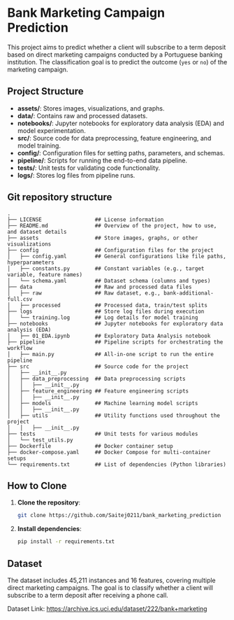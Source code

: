 # Bank Marketing Campaign Prediction

This project aims to predict whether a client will subscribe to a term deposit based on direct marketing campaigns conducted by a Portuguese banking institution. The classification goal is to predict the outcome (`yes` or `no`) of the marketing campaign.

## Project Structure
- **assets/**: Stores images, visualizations, and graphs.
- **data/**: Contains raw and processed datasets.
- **notebooks/**: Jupyter notebooks for exploratory data analysis (EDA) and model experimentation.
- **src/**: Source code for data preprocessing, feature engineering, and model training.
- **config/**: Configuration files for setting paths, parameters, and schemas.
- **pipeline/**: Scripts for running the end-to-end data pipeline.
- **tests/**: Unit tests for validating code functionality.
- **logs/**: Stores log files from pipeline runs.


## Git repository structure
```plaintext
.
├── LICENSE                 ## License information
├── README.md               ## Overview of the project, how to use, and dataset details
├── assets                  ## Store images, graphs, or other visualizations
├── config                  ## Configuration files for the project
│   ├── config.yaml         ## General configurations like file paths, hyperparameters
│   ├── constants.py        ## Constant variables (e.g., target variable, feature names)
│   └── schema.yaml         ## Dataset schema (columns and types)
├── data                    ## Raw and processed data files
│   ├── raw                 ## Raw dataset, e.g., bank-additional-full.csv
│   ├── processed           ## Processed data, train/test splits
├── logs                    ## Store log files during execution
│   └── training.log        ## Log details for model training
├── notebooks               ## Jupyter notebooks for exploratory data analysis (EDA)
│   ├── 01_EDA.ipynb        ## Exploratory Data Analysis notebook
├── pipeline                ## Pipeline scripts for orchestrating the workflow
│   ├── main.py             ## All-in-one script to run the entire pipeline
├── src                     ## Source code for the project
│   ├── __init__.py
│   ├── data_preprocessing  ## Data preprocessing scripts
│   │   ├── __init__.py
│   ├── feature_engineering ## Feature engineering scripts
│   │   ├── __init__.py
│   ├── models              ## Machine learning model scripts
│   │   ├── __init__.py
│   ├── utils               ## Utility functions used throughout the project
│   │   ├── __init__.py
├── tests                   ## Unit tests for various modules
│   └── test_utils.py
├── Dockerfile              ## Docker container setup
├── docker-compose.yaml     ## Docker Compose for multi-container setups
└── requirements.txt        ## List of dependencies (Python libraries)
```

## How to Clone
1. **Clone the repository**:
   ```bash
   git clone https://github.com/Saitej0211/bank_marketing_prediction
   ```
2. **Install dependencies**:
   ```bash
   pip install -r requirements.txt
   ```

## Dataset
The dataset includes 45,211 instances and 16 features, covering multiple direct marketing campaigns. The goal is to classify whether a client will subscribe to a term deposit after receiving a phone call.

Dataset Link:
https://archive.ics.uci.edu/dataset/222/bank+marketing
